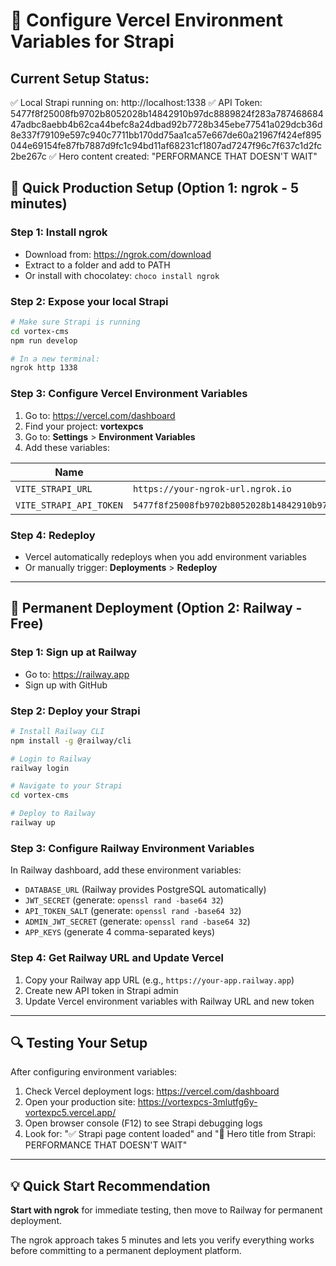 # 🚀 Configure Vercel Environment Variables for Strapi

## Current Setup Status:

✅ Local Strapi running on: http://localhost:1338
✅ API Token: 5477f8f25008fb9702b8052028b14842910b97dc8889824f283a78746868447adbc8aebb4b62ca44befc8a24dbad92b7728b345ebe77541a029dcb36d8e337f79109e597c940c7711bb170dd75aa1ca57e667de60a21967f424ef895044e69154fe87fb7887d9fc1c94bd11af68231cf1807ad7247f96c7f637c1d2fc2be267c
✅ Hero content created: "PERFORMANCE THAT DOESN'T WAIT"

## 🎯 Quick Production Setup (Option 1: ngrok - 5 minutes)

### Step 1: Install ngrok

- Download from: https://ngrok.com/download
- Extract to a folder and add to PATH
- Or install with chocolatey: `choco install ngrok`

### Step 2: Expose your local Strapi

```bash
# Make sure Strapi is running
cd vortex-cms
npm run develop

# In a new terminal:
ngrok http 1338
```

### Step 3: Configure Vercel Environment Variables

1. Go to: https://vercel.com/dashboard
2. Find your project: **vortexpcs**
3. Go to: **Settings** > **Environment Variables**
4. Add these variables:

| Name                    | Value                                                                                                                                                                                                                                                              | Environment |
| ----------------------- | ------------------------------------------------------------------------------------------------------------------------------------------------------------------------------------------------------------------------------------------------------------------ | ----------- |
| `VITE_STRAPI_URL`       | `https://your-ngrok-url.ngrok.io`                                                                                                                                                                                                                                  | Production  |
| `VITE_STRAPI_API_TOKEN` | `5477f8f25008fb9702b8052028b14842910b97dc8889824f283a78746868447adbc8aebb4b62ca44befc8a24dbad92b7728b345ebe77541a029dcb36d8e337f79109e597c940c7711bb170dd75aa1ca57e667de60a21967f424ef895044e69154fe87fb7887d9fc1c94bd11af68231cf1807ad7247f96c7f637c1d2fc2be267c` | Production  |

### Step 4: Redeploy

- Vercel automatically redeploys when you add environment variables
- Or manually trigger: **Deployments** > **Redeploy**

---

## 🌟 Permanent Deployment (Option 2: Railway - Free)

### Step 1: Sign up at Railway

- Go to: https://railway.app
- Sign up with GitHub

### Step 2: Deploy your Strapi

```bash
# Install Railway CLI
npm install -g @railway/cli

# Login to Railway
railway login

# Navigate to your Strapi
cd vortex-cms

# Deploy to Railway
railway up
```

### Step 3: Configure Railway Environment Variables

In Railway dashboard, add these environment variables:

- `DATABASE_URL` (Railway provides PostgreSQL automatically)
- `JWT_SECRET` (generate: `openssl rand -base64 32`)
- `API_TOKEN_SALT` (generate: `openssl rand -base64 32`)
- `ADMIN_JWT_SECRET` (generate: `openssl rand -base64 32`)
- `APP_KEYS` (generate 4 comma-separated keys)

### Step 4: Get Railway URL and Update Vercel

1. Copy your Railway app URL (e.g., `https://your-app.railway.app`)
2. Create new API token in Strapi admin
3. Update Vercel environment variables with Railway URL and new token

---

## 🔍 Testing Your Setup

After configuring environment variables:

1. Check Vercel deployment logs: https://vercel.com/dashboard
2. Open your production site: https://vortexpcs-3mlutfg6y-vortexpc5.vercel.app/
3. Open browser console (F12) to see Strapi debugging logs
4. Look for: "✅ Strapi page content loaded" and "🎉 Hero title from Strapi: PERFORMANCE THAT DOESN'T WAIT"

---

## 💡 Quick Start Recommendation

**Start with ngrok** for immediate testing, then move to Railway for permanent deployment.

The ngrok approach takes 5 minutes and lets you verify everything works before committing to a permanent deployment platform.
